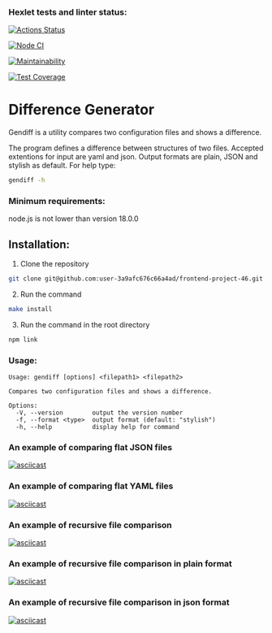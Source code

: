 ### Hexlet tests and linter status:

[![Actions Status](https://github.com/user-3a9afc676c66a4ad/frontend-project-46/actions/workflows/hexlet-check.yml/badge.svg)](https://github.com/user-3a9afc676c66a4ad/frontend-project-46/actions)

[![Node CI](https://github.com/user-3a9afc676c66a4ad/frontend-project-46/actions/workflows/nodeJS.yml/badge.svg)](https://github.com/user-3a9afc676c66a4ad/frontend-project-46/actions/workflows/nodeJS.yml)

[![Maintainability](https://api.codeclimate.com/v1/badges/2e154e650e8bbd4d6246/maintainability)](https://codeclimate.com/github/user-3a9afc676c66a4ad/frontend-project-46/maintainability)

[![Test Coverage](https://api.codeclimate.com/v1/badges/2e154e650e8bbd4d6246/test_coverage)](https://codeclimate.com/github/user-3a9afc676c66a4ad/frontend-project-46/test_coverage)

# Difference Generator

Gendiff is a utility compares two configuration files and shows a difference.

The program defines a difference between structures of two files. Accepted extentions for input are yaml and json. Output formats are plain, JSON and stylish as default. For help type:

```bash
gendiff -h
```

### Minimum requirements:

node.js is not lower than version 18.0.0

## Installation:

1. Clone the repository

```bash
git clone git@github.com:user-3a9afc676c66a4ad/frontend-project-46.git
```

2. Run the command

```bash
make install
```

3. Run the command in the root directory

```bash
npm link
```

### Usage:

```
Usage: gendiff [options] <filepath1> <filepath2>

Compares two configuration files and shows a difference.

Options:
  -V, --version        output the version number
  -f, --format <type>  output format (default: "stylish")
  -h, --help           display help for command
```

### An example of comparing flat JSON files

[![asciicast](https://asciinema.org/a/O8cj1V2oeyld9pTz76eKsxLTm.svg)](https://asciinema.org/a/O8cj1V2oeyld9pTz76eKsxLTm)

### An example of comparing flat YAML files

[![asciicast](https://asciinema.org/a/lq53UtuGPrOAQmhPTg42mgPAp.svg)](https://asciinema.org/a/lq53UtuGPrOAQmhPTg42mgPAp)

### An example of recursive file comparison

[![asciicast](https://asciinema.org/a/IWJTIx60eT70JOWoRqJkj5Q5Z.svg)](https://asciinema.org/a/IWJTIx60eT70JOWoRqJkj5Q5Z)

### An example of recursive file comparison in plain format

[![asciicast](https://asciinema.org/a/O8ZrJp63yAocmzMtspxe4EKSF.svg)](https://asciinema.org/a/O8ZrJp63yAocmzMtspxe4EKSF)

### An example of recursive file comparison in json format

[![asciicast](https://asciinema.org/a/BTrlPHGjbyFoOQizTIzGwbwl0.svg)](https://asciinema.org/a/BTrlPHGjbyFoOQizTIzGwbwl0)
